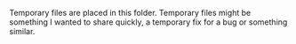 Temporary files are placed in this folder.
Temporary files might be something I wanted to share quickly, a temporary fix for a bug or something similar.
